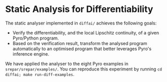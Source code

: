 # Static Analysis for Differentiability

The static analyser implemented in `diffai/` achieves the following goals:

- Verify the differentiability, and the local Lipschitz continuity, of a given Pyro/Python program.
- Based on the verification result, transform the analysed program automatically to an optimised program that better leverages Pyro's inference engine.

We have applied the analyser to the eight Pyro examples in `srepar/srepar/examples/`.
You can reproduce this experiment by running `cd diffai; make run-diff-examples`.
